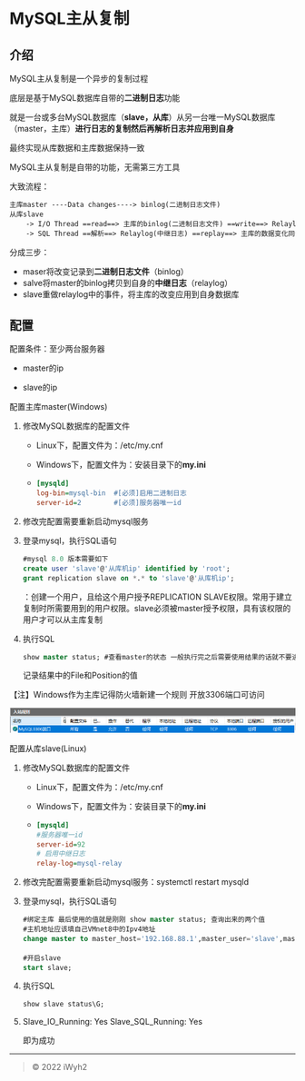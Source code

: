 # MySQL主从复制

## 介绍

MySQL主从复制是一个异步的复制过程

底层是基于MySQL数据库自带的**二进制日志**功能

就是一台或多台MySQL数据库（**slave，从库**）从另一台唯一MySQL数据库（master，主库）**进行日志的复制然后再解析日志并应用到自身**

最终实现从库数据和主库数据保持一致

MySQL主从复制是自带的功能，无需第三方工具



大致流程：

```txt
主库master ----Data changes----> binlog(二进制日志文件)
从库slave
	-> I/O Thread ==read==> 主库的binlog(二进制日志文件) ==write==> Relaylog(中继日志)
	-> SQL Thread ==解析==> Relaylog(中继日志) ==replay==> 主库的数据变化同步到了从库
```

分成三步：

* maser将改变记录到**二进制日志文件**（binlog）
* salve将master的binlog拷贝到自身的**中继日志**（relaylog）
* slave重做relaylog中的事件，将主库的改变应用到自身数据库





## 配置

配置条件：至少两台服务器

* master的ip

* slave的ip



配置主库master(Windows)

1. 修改MySQL数据库的配置文件

   * Linux下，配置文件为：/etc/my.cnf

   * Windows下，配置文件为：安装目录下的**my.ini**

   * ```ini
     [mysqld]
     log-bin=mysql-bin  #[必须]启用二进制日志
     server-id=2        #[必须]服务器唯一id
     ```

2. 修改完配置需要重新启动mysql服务

3. 登录mysql，执行SQL语句

   ```sql
   #mysql 8.0 版本需要如下
   create user 'slave'@'从库机ip' identified by 'root';
   grant replication slave on *.* to 'slave'@'从库机ip';
   ```

   ：创建一个用户，且给这个用户授予REPLICATION SLAVE权限。常用于建立复制时所需要用到的用户权限。slave必须被master授予权限，具有该权限的用户才可以从主库复制

4. 执行SQL

   ```sql
   show master status; #查看master的状态 一般执行完之后需要使用结果的话就不要进行其他操作 不然会改变值
   ```

   记录结果中的File和Position的值

【注】Windows作为主库记得防火墙新建一个规则 开放3306端口可访问

![image-20230112193645316](.\images\image-20230112193645316.png)



配置从库slave(Linux)

1. 修改MySQL数据库的配置文件

   * Linux下，配置文件为：/etc/my.cnf

   * Windows下，配置文件为：安装目录下的**my.ini**

   * ```ini
     [mysqld]
     #服务器唯一id
     server-id=92
     # 启用中继日志
     relay-log=mysql-relay  
     ```

2. 修改完配置需要重新启动mysql服务：systemctl restart mysqld

3. 登录mysql，执行SQL语句

   ```sql
   #绑定主库 最后使用的值就是刚刚 show master status; 查询出来的两个值
   #主机地址应该填自己VMnet8中的Ipv4地址
   change master to master_host='192.168.88.1',master_user='slave',master_password='root',master_log_file='binlog.000182',master_log_pos=678;
   
   #开启slave
   start slave;
   ```

4. 执行SQL

   ```sql
   show slave status\G;
   ```

5. Slave_IO_Running: Yes
   Slave_SQL_Running: Yes

   即为成功

------

> © 2022 iWyh2
>
